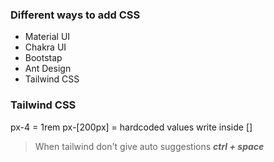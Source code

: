 ### Different ways to add CSS

- Material UI
- Chakra UI
- Bootstap
- Ant Design
- Tailwind CSS

### Tailwind CSS

px-4 = 1rem
px-[200px] = hardcoded values write inside []

> When tailwind don't give auto suggestions **_ctrl + space_**
